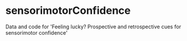 # sensorimotorConfidence
Data and code for 'Feeling lucky? Prospective and retrospective cues for sensorimotor confidence'
